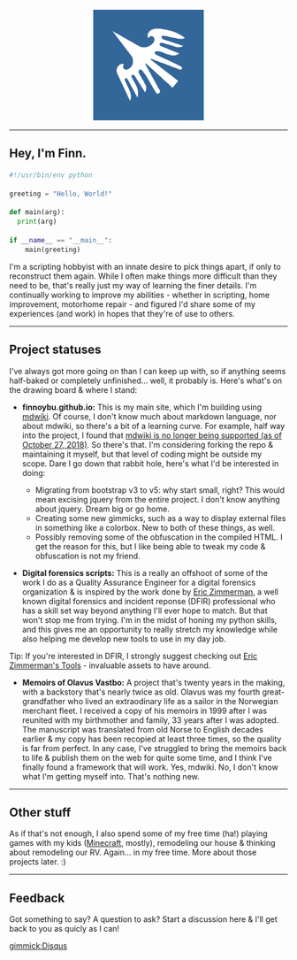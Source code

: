 <p align="center">
  <img src="./images/logoLarge.png" alt="Finnoybu logo" width="200"/>
</p>

*** 

## Hey, I'm Finn.

```python
#!/usr/bin/env python

greeting = "Hello, World!"

def main(arg):
  print(arg)

if __name__ == "__main__":
    main(greeting)
```

I'm a scripting hobbyist with an innate desire to pick things apart, if only to reconstruct them again.  While I often make things more difficult than they need to be, that's really just my way of learning the finer details.  I'm continually working to improve my abilities - whether in scripting, home improvement, motorhome repair - and figured I'd share some of my experiences (and work) in hopes that they're of use to others.  

*** 

## Project statuses

I've always got more going on than I can keep up with, so if anything seems half-baked or completely unfinished... well, it probably is.  Here's what's on the drawing board & where I stand:

 - **finnoybu.github.io:** This is my main site, which I'm building using [mdwiki](http://www.mdwiki.info).  Of course, I don't know much about markdown language, nor about mdwiki, so there's a bit of a learning curve.  For example, half way into the project, I found that [mdwiki is no longer being supported (as of October 27, 2018)](https://github.com/Dynalon/mdwiki/blob/master/README.md).  So there's that.  I'm considering forking the repo & maintaining it myself, but that level of coding might be outside my scope.  Dare I go down that rabbit hole, here's what I'd be interested in doing:
   - Migrating from bootstrap v3 to v5: why start small, right? This would mean excising jquery from the entire project.  I don't know anything about jquery.  Dream big or go home.
   - Creating some new gimmicks, such as a way to display external files in something like a colorbox.  New to both of these things, as well.
   - Possibly removing some of the obfuscation in the compiled HTML.  I get the reason for this, but I like being able to tweak my code & obfuscation is not my friend.
 
 
 - **Digital forensics scripts:** This is a really an offshoot of some of the work I do as a Quality Assurance Engineer for a digital forensics organization & is inspired by the work done by [Eric Zimmerman](https://www.sans.org/profiles/eric-zimmerman/), a well known digital forensics and incident reponse (DFIR) professional who has a skill set way beyond anything I'll ever hope to match.  But that won't stop me from trying.  I'm in the midst of honing my python skills, and this gives me an opportunity to really stretch my knowledge while also helping me develop new tools to use in my day job.

 Tip: If you're interested in DFIR, I strongly suggest checking out [Eric Zimmerman's Tools](https://www.sans.org/tools/ez-tools/) - invaluable assets to have around.

 - **Memoirs of Olavus Vastbo:** A project that's twenty years in the making, with a backstory that's nearly twice as old.  Olavus was my fourth great-grandfather who lived an extraodinary life as a sailor in the Norwegian merchant fleet.  I received a copy of his memoirs in 1999 after I was reunited with my birthmother and family, 33 years after I was adopted.  The manuscript was translated from old Norse to English decades earlier & my copy has been recopied at least three times, so the quality is far from perfect.  In any case, I've struggled to bring the memoirs back to life & publish them on the web for quite some time, and I think I've finally found a framework that will work.  Yes, mdwiki.  No, I don't know what I'm getting myself into.  That's nothing new.

*** 

## Other stuff

As if that's not enough, I also spend some of my free time (ha!) playing games with my kids ([Minecraft](https://namemc.com/profile/finnoybu.1), mostly), remodeling our house & thinking about remodeling our RV.  Again... in my free time.  More about those projects later. :)

*** 

## Feedback

Got something to say?  A question to ask?  Start a discussion here & I'll get back to you as quicly as I can! 

[gimmick:Disqus](finnoybu)